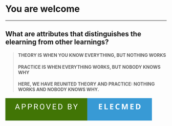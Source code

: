 # You are welcome
----
## What are attributes that distinguishes the elearning from other learnings?

  > #### THEORY IS WHEN YOU KNOW EVERYTHING, BUT NOTHING WORKS
> #### PRACTICE IS WHEN EVERYTHING WORKS, BUT NOBODY KNOWS WHY
> #### HERE, WE HAVE REUNITED THEORY AND PRACTICE: NOTHING WORKS AND NOBODY KNOWS WHY.

![forthebadge](https://github.com/profelecmed/profelecmed/blob/main/APPROVED%20BY-ELECMED.svg)


<!--
https://medium.com/@abhiappmobiledeveloper/guide-to-writing-on-readme-md-markdown-file-for-github-project-8aad4e4e2a15
# header H1
## header H2
### header H3
#### header H4
##### header H5
###### header H6

entrez deux espaces avant le saut de ligne, puis sélectionnez Entrée pour commencer un nouveau paragraphe.

> Single line quote
>> Nested quote

**profelecmed/profelecmed** is a ✨ _special_ ✨ repository because its `README.md` (this file) appears on your GitHub profile.

La ligne au-dessus de la ligne contenant le --- doit être vide.

Here are some ideas to get you started:

- 🔭 I’m currently working on ...
- 🌱 I’m currently learning ...
- 👯 I’m looking to collaborate on ...
- 🤔 I’m looking for help with ...
- 💬 Ask me about ...
- 📫 How to reach me: ...
- 😄 Pronouns: ...
- ⚡ Fun fact: ...
[![forthebadge](https://forthebadge.com/images/featured/featured-uses-html.svg)](https://forthebadge.com)
[![forthebadge](https://forthebadge.com/images/badges/approved-by-george-costanza.svg)](https://forthebadge.com)
-->
